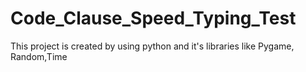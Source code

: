# Code_Clause_Speed_Typing_Test
This project is created by using python and it's libraries like Pygame, Random,Time
